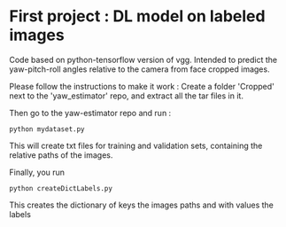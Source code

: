 # First project : DL model on labeled images

Code based on python-tensorflow version of vgg. Intended to predict the yaw-pitch-roll angles relative to the camera from face cropped images.

Please follow the instructions to make it work :
Create a folder 'Cropped' next to the 'yaw_estimator' repo, and extract all the tar files in it.

Then go to the yaw-estimator repo and run :

```
python mydataset.py
```

This will create txt files for training and validation sets, containing the relative paths of the images.

Finally, you run 

```
python createDictLabels.py
```
This creates the dictionary of keys the images paths and with values the labels
